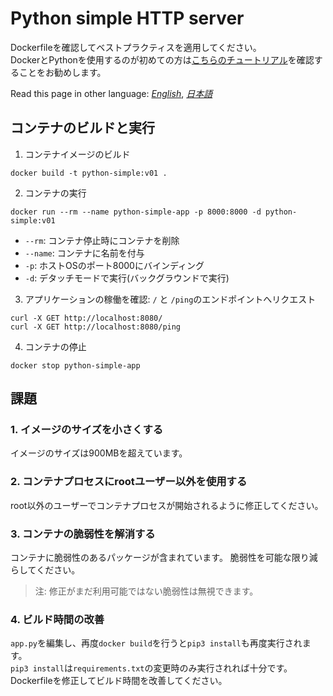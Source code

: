 # Python simple HTTP server 

Dockerfileを確認してベストプラクティスを適用してください。  
DockerとPythonを使用するのが初めての方は[こちらのチュートリアル](https://docs.docker.com/language/python/build-images/)を確認することをお勧めします。  

Read this page in other language: [_English_](https://github.com/AvintonCode/docker-handson/blob/main/python-sample/README.md), [_日本語_](https://github.com/AvintonCode/docker-handson/blob/main/python-sample/README-ja.md)


## コンテナのビルドと実行
1. コンテナイメージのビルド
```
docker build -t python-simple:v01 . 
```

2. コンテナの実行 
```
docker run --rm --name python-simple-app -p 8000:8000 -d python-simple:v01
```

- `--rm`: コンテナ停止時にコンテナを削除
- `--name`: コンテナに名前を付与
- `-p`: ホストOSのポート8000にバインディング
- `-d`: デタッチモードで実行(バックグラウンドで実行)

3. アプリケーションの稼働を確認: `/` と `/ping`のエンドポイントへリクエスト
```
curl -X GET http://localhost:8080/
curl -X GET http://localhost:8080/ping
```

4. コンテナの停止
```
docker stop python-simple-app
```

## 課題

### 1. イメージのサイズを小さくする
イメージのサイズは900MBを超えています。

### 2. コンテナプロセスにrootユーザー以外を使用する
root以外のユーザーでコンテナプロセスが開始されるように修正してください。

### 3. コンテナの脆弱性を解消する
コンテナに脆弱性のあるパッケージが含まれています。
脆弱性を可能な限り減らしてください。

> 注: 修正がまだ利用可能ではない脆弱性は無視できます。

### 4. ビルド時間の改善
`app.py`を編集し、再度`docker build`を行うと`pip3 install`も再度実行されます。  
`pip3 install`は`requirements.txt`の変更時のみ実行されれば十分です。  
Dockerfileを修正してビルド時間を改善してください。